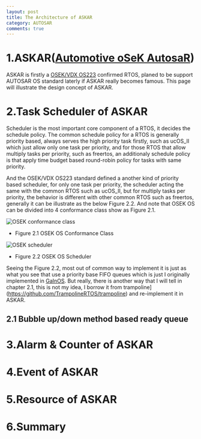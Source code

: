 ```yaml
---
layout: post
title: The Architecture of ASKAR
category: AUTOSAR
comments: true
---
```


# 1.ASKAR([Automotive oSeK AutosaR](https://github.com/parai/as/tree/master/com/as.infrastructure/system/kernel/askar)) 

ASKAR is firstly a [OSEK/VDX OS223](http://trampolinebin.rts-software.org/os223.pdf) confirmed RTOS, planed to be support AUTOSAR OS standard laterly if ASKAR really becomes famous. This page will illustrate the design concept of ASKAR.

# 2.Task Scheduler of ASKAR

Scheduler is the most important core component of a RTOS, it decides the schedule policy. The common schedule policy for a RTOS is generally priority based, always serves the high priority task firstly, such as ucOS_II which just allow only one task per priority, and for those RTOS that allow multiply tasks per priority, such as freertos, an additionaly schedule policy is that apply time budget based round-robin policy for tasks with same priority.

And the OSEK/VDX OS223 standard defined a another kind of priority based scheduler, for only one task per priority, the scheduler acting the same with the common RTOS such as ucOS_II, but for multiply tasks per priority, the behavior is different with other common RTOS such as freertos, generally it can be illustrate as the below Figure 2.2. And note that OSEK OS can be divided into 4 conformance class show as Figure 2.1.

![OSEK conformance class](/as/images/rewoa/osek_os_cc_level.png)

* Figure 2.1 OSEK OS Conformance Class

![OSEK scheduler](/as/images/rewoa/osek_os_scheduler_fifo.png)

* Figure 2.2 OSEK OS Scheduler

Seeing the Figure 2.2, most out of common way to implement it is just as what you see that use a priority base FIFO queues which is just I originally implemented in [GaInOS](https://github.com/parai/GaInOS). But really, there is another way that I will tell in chapter 2.1, this is not my idea, I borrow it from trampoline](https://github.com/TrampolineRTOS/trampoline) and re-implement it in ASKAR.

## 2.1 Bubble up/down method based ready queue 

# 3.Alarm & Counter of ASKAR

# 4.Event of ASKAR

# 5.Resource of ASKAR

# 6.Summary
